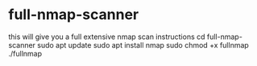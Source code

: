 # full-nmap-scanner
this will give you a full extensive nmap scan
instructions
cd full-nmap-scanner
sudo apt update
sudo apt install nmap
sudo chmod +x fullnmap
./fullnmap
